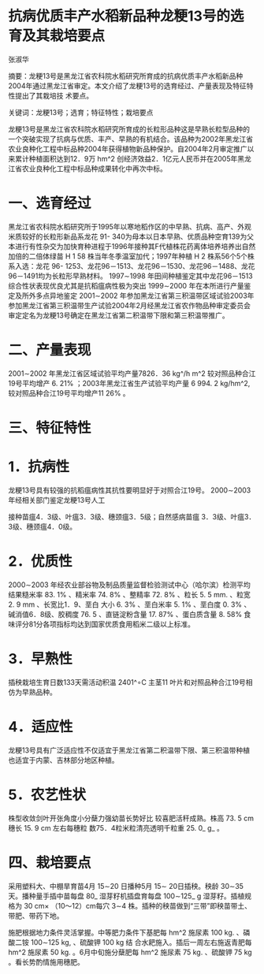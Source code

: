 # 抗病优质丰产水稻新品种龙粳13号的选育及其栽培要点

张淑华

摘要：龙粳13号是黑龙江省农科院水稻研究所育成的抗病优质丰产水稻新品种2004年通过黑龙江省审定。本文介绍了龙粳13号的选育经过、产量表现及特征特性提出了其栽培技 术要点。

关键词：龙粳13号；选育；特征特性；栽培要点

龙粳13号是黑龙江省农科院水稻研究所育成的长粒形品种这是早熟长粒型品种的一个突破实现了抗病与优质、丰产、早熟的有机结合。该品种为2002年黑龙江省农业良种化工程中标品种2004年获得植物新品种保护。自2004年2月审定推广以来累计种植面积达到12．9万 hm^2 创经济效益2．1亿元人民币并在2005年黑龙江省农业良种化工程中标品种成果转化中再次中标。

# 一、选育经过

黑龙江省农科院水稻研究所于1995年以寒地稻作区的中早熟、抗病、高产、外观米质较好的长粒形新品系龙花 91- 340为母本以日本早熟、优质品种空育139为父本进行有性杂交为加快育种进程于1996年接种其F代植株花药离体培养培养出自然加倍的二倍体绿苗 H 1 58 株当年冬季温室加代；1997年种植 H 2 株系56个5个株系入选：龙花 96- 1253、龙花96－1513、龙花96－1530、龙花96－1488、龙花96－1491均为长粒形早熟材料。 1997∼1998 年田间种植鉴定其中龙花96－1513综合性状表现优良尤其是抗稻瘟病性极为突出 1999∼2000 年在本所进行产量鉴定及所外多点异地鉴定 2001∼2002 年参加黑龙江省第三积温带区域试验2003年参加黑龙江省第三积温带生产试验2004年2月经黑龙江省农作物品种审定委员会审定定名为龙粳13号确定在黑龙江省第二积温带下限和第三积温带推广。

# 二、产量表现

2001∼2002 年黑龙江省区域试验平均产量7826．36 kg^/h m^2 较对照品种合江19号平均增产 6. 21% ；2003年黑龙江省生产试验平均产量 6 994. 2 kg/hm^2, 较对照品种合江19号平均增产11 26% 。

# 三、特征特性

# 1．抗病性

龙粳13号具有较强的抗稻瘟病性其抗性要明显好于对照合江19号。 2000∼2003 年经相关部门鉴定龙粳13号人工

接种苗瘟4．3级、叶瘟3．3级、穗颈瘟3．5级；自然感病苗瘟 3．3级、叶瘟3．3级、穗颈瘟4．0级。

# 2．优质性

2000∼2003 年经农业部谷物及制品质量监督检验测试中心（哈尔滨）检测平均结果糙米率 83. 1% 、精米率 74. 8% 、整精率 72. 8% 、粒长 5. 5 mm. 、粒宽 2. 9 mm 、长宽比1．9、垩白 大小 6. 3% 、垩白米率 5. 1% 、垩白度 0. 3% 、碱消值6．8级、胶稠度 76. 5 、直链淀粉含量 17. 87% 、蛋白质含量 8. 58% 食味评分81分各项指标均达到国家优质食用稻米二级以上标准。

# 3．早熟性

插秧栽培生育日数133天需活动积温 2401^∘C 主茎11 叶片和对照品种合江19号相仿为早熟品种。

# 4．适应性

龙粳13号具有广泛适应性不仅适宜于黑龙江省第二积温带下限、第三积温带种植也适宜于内蒙、吉林部分地区种植。

# 5．农艺性状

株型收敛剑叶开张角度小分蘖力强幼苗长势好比 较喜肥活秆成熟。株高 73. 5 cm 穗长 15. 9 cm 左右每穗粒 数75．4粒米粒清亮透明千粒重 25. 0_ g_ 。

# 四、栽培要点

采用塑料大、中棚旱育苗4月 15∼20 日播种5月 15∼ 20日插秧。秧龄 30∼35 天。播种量手插中苗每盘 80_ 湿芽籽机插盘育每盘 100∼125_ g 湿芽籽。插植规格为 30 cm× （10～12）cm每穴 3∼4 株。插种的秧苗做到“三带”即秧苗带土、带肥、带药下地。

施肥根据地力条件灵活掌握。中等肥力条件下基肥每 hm^2 施尿素 100 kg. 、磷酸二铵 100∼125 kg, 、硫酸钾 100 kg 结 合水耙施入。插后一周左右施返青肥每 hm^2 施尿素 50 kg. 。6月中旬施分蘖肥每 hm^2 施尿素 75 kg. 、硫酸钾 75 kg 。看长势酌情施用穗肥。